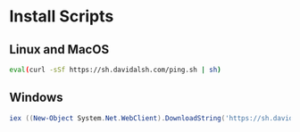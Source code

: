 # Install Scripts

## Linux and MacOS

```bash
eval(curl -sSf https://sh.davidalsh.com/ping.sh | sh)
```

## Windows

```powershell
iex ((New-Object System.Net.WebClient).DownloadString('https://sh.davidalsh.com/ping.ps1'))
```
